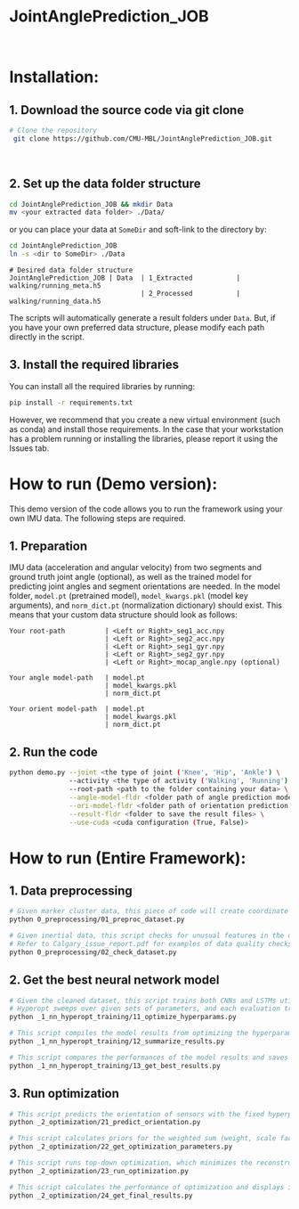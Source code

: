 # JointAnglePrediction_JOB
​
 # Installation:
 ## 1. Download the source code via git clone
 ```bash
 # Clone the repository
  git clone https://github.com/CMU-MBL/JointAnglePrediction_JOB.git
  ```
​
  ## 2. Set up the data folder structure
  ```bash
  cd JointAnglePrediction_JOB && mkdir Data
  mv <your extracted data folder> ./Data/
  ```
  or you can place your data at ```SomeDir``` and soft-link to the directory by:
  ```bash
  cd JointAnglePrediction_JOB
  ln -s <dir to SomeDir> ./Data
  ```
  ```
  # Desired data folder structure
  JointAnglePrediction_JOB | Data  | 1_Extracted           | walking/running_meta.h5
                                   | 2_Processed           | walking/running_data.h5
  ```
  The scripts will automatically generate a result folders under ```Data```. But, if you have your own preferred data structure, please modify each path directly in the script.
  
  ## 3. Install the required libraries
  You can install all the required libraries by running:
  ```bash
  pip install -r requirements.txt
  ```
  However, we recommend that you create a new virtual environment (such as conda) and install those requirements. In the case that your workstation has a problem running or installing the libraries, please report it using the Issues tab.
  
  # How to run (Demo version):
  This demo version of the code allows you to run the framework using your own IMU data. The following steps are required.
  ## 1. Preparation
  IMU data (acceleration and angular velocity) from two segments and ground truth joint angle (optional), as well as the trained model for predicting joint angles and segment orientations are needed. In the model folder, ```model.pt``` (pretrained model), ```model_kwargs.pkl``` (model key arguments), and ```norm_dict.pt``` (normalization dictionary) should exist. This means that your custom data structure should look as follows:
```
Your root-path          | <Left or Right>_seg1_acc.npy
                        | <Left or Right>_seg2_acc.npy
                        | <Left or Right>_seg1_gyr.npy
                        | <Left or Right>_seg2_gyr.npy
                        | <Left or Right>_mocap_angle.npy (optional)

Your angle model-path   | model.pt
                        | model_kwargs.pkl
                        | norm_dict.pt
                        
Your orient model-path  | model.pt
                        | model_kwargs.pkl
                        | norm_dict.pt
```
  
  ## 2. Run the code
  ```bash
  python demo.py --joint <the type of joint ('Knee', 'Hip', 'Ankle') \
                 --activity <the type of activity ('Walking', 'Running') \
                 --root-path <path to the folder containing your data> \
                 --angle-model-fldr <folder path of angle prediction model> \
                 --ori-model-fldr <folder path of orientation prediction model> \
                 --result-fldr <folder to save the result files> \
                 --use-cuda <cuda configuration (True, False)>
  ```
  
  # How to run (Entire Framework):
  ## 1. Data preprocessing  
  ```bash
  # Given marker cluster data, this piece of code will create coordinate systems and generate simulated inertial data
  python 0_preprocessing/01_preproc_dataset.py
  ```
  
  ```bash
  # Given inertial data, this script checks for unusual features in the data and excludes those subjects 
  # Refer to Calgary_issue_report.pdf for examples of data quality checks
  python 0_preprocessing/02_check_dataset.py
  ```
  
  ## 2. Get the best neural network model
  ```bash
  # Given the cleaned dataset, this script trains both CNNs and LSTMs utilizing hyperparameter optimization to predict joint kinematics
  # Hyperopt sweeps over given sets of parameters, and each evaluation tries a different combination of those parameters.
  python _1_nn_hyperopt_training/11_optimize_hyperparams.py
  ```
  
  ```bash
  # This script compiles the model results from optimizing the hyperparameters and outputs an Excel file that compare the different performances
  python _1_nn_hyperopt_training/12_summarize_results.py
  ```
  
  ```bash
  # This script compares the performances of the model results and saves the best performing model configuration in a separate directory for use in the framework
  python _1_nn_hyperopt_training/13_get_best_results.py
  ```
  
  ## 3. Run optimization
  ```bash
  # This script predicts the orientation of sensors with the fixed hyperparameters of neural networks. The result will be saved in 5_Optimization/NN_Prediction folder
  python _2_optimization/21_predict_orientation.py
  ```
  
  ```bash
  # This script calculates priors for the weighted sum (weight, scale factor) using validation data
  python _2_optimization/22_get_optimization_parameters.py
  ```
  
  ```bash
  # This script runs top-down optimization, which minimizes the reconstruction error of angular velocity data
  python _2_optimization/23_run_optimization.py
  ```
  
  ```bash
  # This script calculates the performance of optimization and displays it on the terminal screen
  python _2_optimization/24_get_final_results.py
  ```
